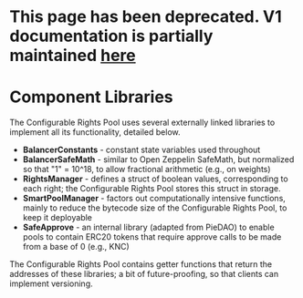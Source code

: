 # This page has been deprecated. V1 documentation is partially maintained [here](docs.balancer.fi/v/v1/smart-contracts/smart-pools/component-libraries/README)

# Component Libraries

The Configurable Rights Pool uses several externally linked libraries to implement all its functionality, detailed below.

* **BalancerConstants** - constant state variables used throughout
* **BalancerSafeMath** - similar to Open Zeppelin SafeMath, but normalized so that "1" = 10^18, to allow fractional arithmetic \(e.g., on weights\)
* **RightsManager** - defines a struct of boolean values, corresponding to each right; the Configurable Rights Pool stores this struct in storage.
* **SmartPoolManager** - factors out computationally intensive functions, mainly to reduce the bytecode size of the Configurable Rights Pool, to keep it deployable
* **SafeApprove** - an internal library \(adapted from PieDAO\) to enable pools to contain ERC20 tokens that require approve calls to be made from a base of 0 \(e.g., KNC\)

The Configurable Rights Pool contains getter functions that return the addresses of these libraries; a bit of future-proofing, so that clients can implement versioning.

